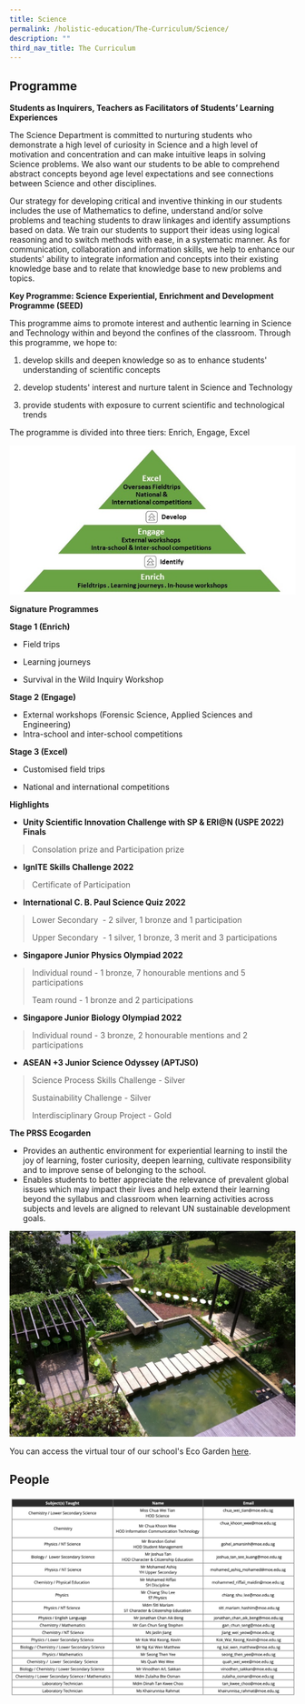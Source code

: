```yaml
---
title: Science
permalink: /holistic-education/The-Curriculum/Science/
description: ""
third_nav_title: The Curriculum
---
```

Programme
---------

**Students as Inquirers, Teachers as Facilitators of Students’ Learning Experiences**

The Science Department is committed to nurturing students who demonstrate a high level of curiosity in Science and a high level of motivation and concentration and can make intuitive leaps in solving Science problems. We also want our students to be able to comprehend abstract concepts beyond age level expectations and see connections between Science and other disciplines.

Our strategy for developing critical and inventive thinking in our students includes the use of Mathematics to define, understand and/or solve problems and teaching students to draw linkages and identify assumptions based on data. We train our students to support their ideas using logical reasoning and to switch methods with ease, in a systematic manner. As for communication, collaboration and information skills, we help to enhance our students' ability to integrate information and concepts into their existing knowledge base and to relate that knowledge base to new problems and topics.

  

  

**Key Programme: Science Experiential, Enrichment and Development Programme (SEED)**

  

This programme aims to promote interest and authentic learning in Science and Technology within and beyond the confines of the classroom. Through this programme, we hope to:

1. develop skills and deepen knowledge so as to enhance students' understanding of scientific concepts

2. develop students' interest and nurture talent in Science and Technology

3. provide students with exposure to current scientific and technological trends

The programme is divided into three tiers: Enrich, Engage, Excel

  

  

  

![](/images/SEED.png)

  

  

**Signature Programmes**

  

**Stage 1 (Enrich)**

*   Field trips   
    
*   Learning journeys
*   Survival in the Wild Inquiry Workshop

  

**Stage 2 (Engage)**

*   External workshops (Forensic Science, Applied Sciences and Engineering)
*   Intra-school and inter-school competitions  
    

  

**Stage 3 (Excel)**

*   Customised field trips  
    
*   National and international competitions  
    

  

**Highlights** 

*   **Unity Scientific Innovation Challenge with SP & ERI@N (USPE 2022) Finals**

> Consolation prize and Participation prize

*   **IgnITE Skills Challenge 2022**

> Certificate of Participation

*   **International C. B. Paul Science Quiz 2022**

> Lower Secondary  - 2 silver, 1 bronze and 1 participation
> 
> Upper Secondary  - 1 silver, 1 bronze, 3 merit and 3 participations

*   **Singapore Junior Physics Olympiad 2022**

> Individual round - 1 bronze, 7 honourable mentions and 5 participations
> 
> Team round - 1 bronze and 2 participations

*   **Singapore Junior Biology Olympiad 2022**

> Individual round - 3 bronze, 2 honourable mentions and 2 participations

*   **ASEAN +3 Junior Science Odyssey (APTJSO)**

> Science Process Skills Challenge - Silver
> 
> Sustainability Challenge - Silver
> 
> Interdisciplinary Group Project - Gold

**The PRSS Ecogarden**   

  

*   Provides an authentic environment for experiential learning to instil the joy of learning, foster curiosity, deepen learning, cultivate responsibility and to improve sense of belonging to the school.
*   Enables students to better appreciate the relevance of prevalent global issues which may impact their lives and help extend their learning beyond the syllabus and classroom when learning activities across subjects and levels are aligned to relevant UN sustainable development goals.

![](/images/Eco-Garden.jpeg)

  

You can access the virtual tour of our school's Eco Garden [here](https://www.theasys.io/viewer/qkQVL2MUIHWYlEYQ7leC0upoNvvyEg/).

People
------

![](/images/sciencepeople.png)